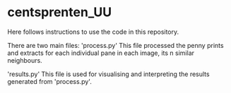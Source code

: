 # centsprenten_UU

Here follows instructions to use the code in this repository.

There are two main files:
'process.py'
This file processed the penny prints and extracts for each individual pane in each image, its n similar neighbours.

'results.py'
This file is used for visualising and interpreting the results generated from 'process.py'.
